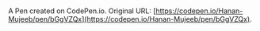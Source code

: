 # 

A Pen created on CodePen.io. Original URL: [https://codepen.io/Hanan-Mujeeb/pen/bGgVZQx](https://codepen.io/Hanan-Mujeeb/pen/bGgVZQx).



